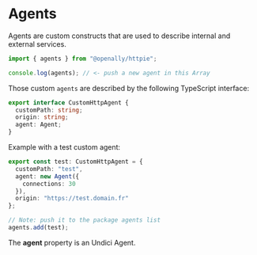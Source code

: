 # Agents

Agents are custom constructs that are used to describe internal and external services.

```js
import { agents } from "@openally/httpie";

console.log(agents); // <- push a new agent in this Array
```

Those custom `agents` are described by the following TypeScript interface:
```ts
export interface CustomHttpAgent {
  customPath: string;
  origin: string;
  agent: Agent;
}
```

Example with a test custom agent:
```ts
export const test: CustomHttpAgent = {
  customPath: "test",
  agent: new Agent({
    connections: 30
  }),
  origin: "https://test.domain.fr"
};

// Note: push it to the package agents list
agents.add(test);
```

The **agent** property is an Undici Agent.

